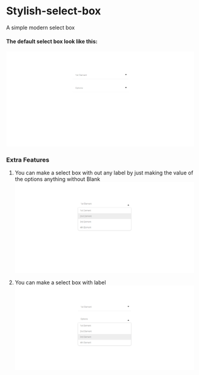 # Stylish-select-box
A simple modern select box

#### The default select box look like this:
![defalt-select-box](ss/screencapture1.png)

### Extra Features
1. You can make a select box with out any label by just making the value of the options anything without Blank
![labelless select box](ss/screencapture2.png)

2. You can make a select box with label
![select box with label](ss/screencapture3.png)
